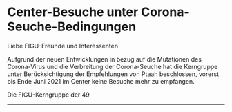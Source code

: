 # Center-Besuche unter Corona-Seuche-Bedingungen

Liebe FIGU-Freunde und Interessenten

Aufgrund der neuen Entwicklungen in bezug auf die Mutationen des Corona-Virus und die
Verbreitung der Corona-Seuche hat die Kerngruppe unter Berücksichtigung der Empfehlungen von
Ptaah beschlossen, vorerst bis Ende Juni 2021 im Center keine Besuche mehr zu empfangen.

Die FIGU-Kerngruppe der 49


-----

